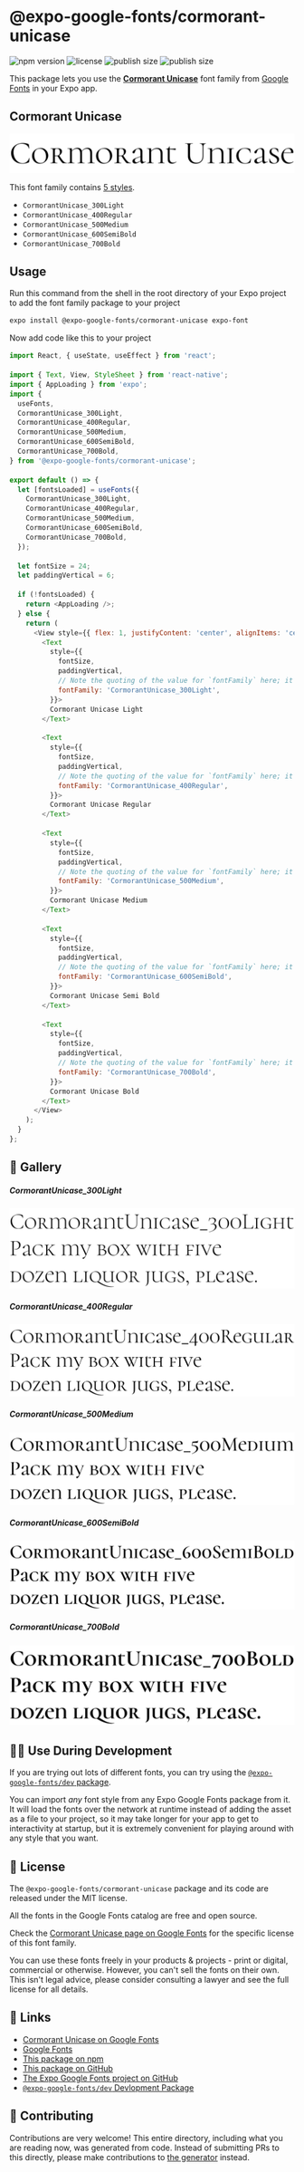 # @expo-google-fonts/cormorant-unicase

![npm version](https://flat.badgen.net/npm/v/@expo-google-fonts/cormorant-unicase)
![license](https://flat.badgen.net/github/license/expo/google-fonts)
![publish size](https://flat.badgen.net/packagephobia/install/@expo-google-fonts/cormorant-unicase)
![publish size](https://flat.badgen.net/packagephobia/publish/@expo-google-fonts/cormorant-unicase)

This package lets you use the [**Cormorant Unicase**](https://fonts.google.com/specimen/Cormorant+Unicase) font family from [Google Fonts](https://fonts.google.com/) in your Expo app.

## Cormorant Unicase

![Cormorant Unicase](./font-family.png)

This font family contains [5 styles](#-gallery).

- `CormorantUnicase_300Light`
- `CormorantUnicase_400Regular`
- `CormorantUnicase_500Medium`
- `CormorantUnicase_600SemiBold`
- `CormorantUnicase_700Bold`

## Usage

Run this command from the shell in the root directory of your Expo project to add the font family package to your project
```sh
expo install @expo-google-fonts/cormorant-unicase expo-font
```

Now add code like this to your project
```js
import React, { useState, useEffect } from 'react';

import { Text, View, StyleSheet } from 'react-native';
import { AppLoading } from 'expo';
import {
  useFonts,
  CormorantUnicase_300Light,
  CormorantUnicase_400Regular,
  CormorantUnicase_500Medium,
  CormorantUnicase_600SemiBold,
  CormorantUnicase_700Bold,
} from '@expo-google-fonts/cormorant-unicase';

export default () => {
  let [fontsLoaded] = useFonts({
    CormorantUnicase_300Light,
    CormorantUnicase_400Regular,
    CormorantUnicase_500Medium,
    CormorantUnicase_600SemiBold,
    CormorantUnicase_700Bold,
  });

  let fontSize = 24;
  let paddingVertical = 6;

  if (!fontsLoaded) {
    return <AppLoading />;
  } else {
    return (
      <View style={{ flex: 1, justifyContent: 'center', alignItems: 'center' }}>
        <Text
          style={{
            fontSize,
            paddingVertical,
            // Note the quoting of the value for `fontFamily` here; it expects a string!
            fontFamily: 'CormorantUnicase_300Light',
          }}>
          Cormorant Unicase Light
        </Text>

        <Text
          style={{
            fontSize,
            paddingVertical,
            // Note the quoting of the value for `fontFamily` here; it expects a string!
            fontFamily: 'CormorantUnicase_400Regular',
          }}>
          Cormorant Unicase Regular
        </Text>

        <Text
          style={{
            fontSize,
            paddingVertical,
            // Note the quoting of the value for `fontFamily` here; it expects a string!
            fontFamily: 'CormorantUnicase_500Medium',
          }}>
          Cormorant Unicase Medium
        </Text>

        <Text
          style={{
            fontSize,
            paddingVertical,
            // Note the quoting of the value for `fontFamily` here; it expects a string!
            fontFamily: 'CormorantUnicase_600SemiBold',
          }}>
          Cormorant Unicase Semi Bold
        </Text>

        <Text
          style={{
            fontSize,
            paddingVertical,
            // Note the quoting of the value for `fontFamily` here; it expects a string!
            fontFamily: 'CormorantUnicase_700Bold',
          }}>
          Cormorant Unicase Bold
        </Text>
      </View>
    );
  }
};

```

## 🔡 Gallery

##### CormorantUnicase_300Light
![CormorantUnicase_300Light](./CormorantUnicase_300Light.ttf.png)

##### CormorantUnicase_400Regular
![CormorantUnicase_400Regular](./CormorantUnicase_400Regular.ttf.png)

##### CormorantUnicase_500Medium
![CormorantUnicase_500Medium](./CormorantUnicase_500Medium.ttf.png)

##### CormorantUnicase_600SemiBold
![CormorantUnicase_600SemiBold](./CormorantUnicase_600SemiBold.ttf.png)

##### CormorantUnicase_700Bold
![CormorantUnicase_700Bold](./CormorantUnicase_700Bold.ttf.png)


## 👩‍💻 Use During Development

If you are trying out lots of different fonts, you can try using the [`@expo-google-fonts/dev` package](https://github.com/expo/google-fonts/tree/master/font-packages/dev#readme).

You can import *any* font style from any Expo Google Fonts package from it. It will load the fonts
over the network at runtime instead of adding the asset as a file to your project, so it may take longer
for your app to get to interactivity at startup, but it is extremely convenient
for playing around with any style that you want.

## 📖 License

The `@expo-google-fonts/cormorant-unicase` package and its code are released under the MIT license.

All the fonts in the Google Fonts catalog are free and open source.

Check the [Cormorant Unicase page on Google Fonts](https://fonts.google.com/specimen/Cormorant+Unicase) for the specific license of this font family.

You can use these fonts freely in your products & projects - print or digital, commercial or otherwise. However, you can't sell the fonts on their own. This isn't legal advice, please consider consulting a lawyer and see the full license for all details.

## 🔗 Links

- [Cormorant Unicase on Google Fonts](https://fonts.google.com/specimen/Cormorant+Unicase)
- [Google Fonts](https://fonts.google.com/)
- [This package on npm](https://www.npmjs.com/package/@expo-google-fonts/cormorant-unicase)
- [This package on GitHub](https://github.com/expo/google-fonts/tree/master/font-packages/cormorant-unicase)
- [The Expo Google Fonts project on GitHub](https://github.com/expo/google-fonts)
- [`@expo-google-fonts/dev` Devlopment Package](https://github.com/expo/google-fonts/tree/master/font-packages/dev)

## 🤝 Contributing

Contributions are very welcome! This entire directory, including what you are reading now, was generated from code. Instead of submitting PRs to this directly, please make contributions to [the generator](https://github.com/expo/google-fonts/tree/master/packages/generator) instead.

